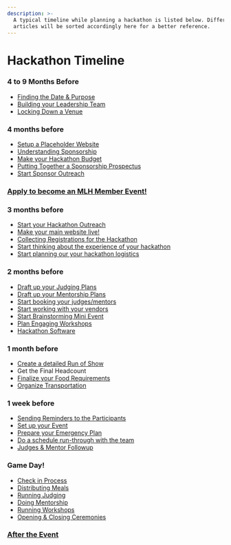 ```yaml
---
description: >-
  A typical timeline while planning a hackathon is listed below. Different
  articles will be sorted accordingly here for a better reference.
---
```


# Hackathon Timeline

### 4 to 9 Months Before

* ​[Finding the Date & Purpose​](deciding-the-date.md)
* [Building your Leadership Team](build-your-leadership-team.md)
* [Locking Down a Venue ](locking-down-a-venue-and-date.md)

### 4 months before

* ​[Setup a Placeholder Website](putting-together-your-hackathon-website/set-up-a-placeholder-website.md)​
* [​Understanding Sponsorship​](getting-sponsorship/setting-goals/)
* [​Make your Hackathon Budget](budgeting-your-hackathon/)​
* [​Putting Together a Sponsorship Prospectus​](getting-sponsorship/put-together-a-sponsorship-prospectus.md)
* [​Start Sponsor Outreach​](getting-sponsorship/mlh-tips.md)

### ​​[Apply to become an MLH Member Event!](https://mlh.io/event-membership)​

### 3 months before

* ​[Start your Hackathon Outreach](marketing-your-event/how-to-promote-your-event/)
* ​[Make your main website live!​](putting-together-your-hackathon-website/updating-website-with-day-of-information.md)
* ​[Collecting Registrations for the Hackathon​](managing-registrations/registration-timelines.md)
* ​[Start thinking about the experience of your hackathon​](hacker-experience/)
* ​[Start planning our your hackathon logistics​](event-logistics/)

### 2 months before

* [​Draft up your Judging Plans](judging-and-submissions/draft-up-a-judging-plan.md)​
* ​[Draft up your Mentorship Plans​](draft-up-your-mentorship-plan.md)
* [​Start booking your judges​/mentors](judging-and-submissions/booking-your-judges.md)
* ​[Start working with your vendors​](event-logistics/working-with-food-vendors.md)
* ​[Start Brainstorming Mini Event​](hacker-experience/how-to-brainstorm-events.md)
* [​Plan Engaging Workshops](hacker-experience/plan-engaging-workshops.md)
* [Hackathon Software](event-logistics/hackathon-communication-platform.md)

### 1 month before

* ​[Create a detailed Run of Show​](creating-your-hackathon-schedule/creating-a-detailed-run-of-show.md)
* ​Get the Final Headcount​
* ​[Finalize your Food Requirements ](event-logistics/hosting-hackers-with-dietary-restrictions.md)
* ​[Organize Transportation ](event-logistics/organize-transportation.md)

### 1 week before

* ​[Sending Reminders to the Participants](managing-registrations/sending-reminders/)​
* [​Set up your Event​](event-logistics/setup-your-event.md)
* [​Prepare your Emergency Plan](event-logistics/prepare-your-emergency-plan.md)
* ​[Do a schedule run-through with the team​](creating-your-hackathon-schedule/do-a-run-through-with-the-team.md)
* ​[Judges & Mentor Followup​](judging-and-submissions/booking-your-judges.md)

### Game Day!

* ​[Check in Process​](managing-registrations/check-in-process.md)
* ​[Distributing Meals](event-logistics/distributing-meals.md)
* ​[Running Judging​](judging-and-submissions/)
* [​Doing Mentorship​](draft-up-your-mentorship-plan.md)
* [​Running Workshops](hacker-experience/plan-engaging-workshops.md)​
* ​[Opening & Closing Ceremonies​](hacker-experience/running-opening-ceremony.md)

### ​​[After the Event](after-the-event.md)

